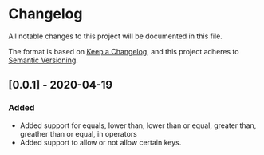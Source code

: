 # Changelog
All notable changes to this project will be documented in this file.

The format is based on [Keep a Changelog](https://keepachangelog.com/en/1.0.0/),
and this project adheres to [Semantic Versioning](https://semver.org/spec/v2.0.0.html).

## [0.0.1] - 2020-04-19

### Added

- Added support for equals, lower than, lower than or equal, greater than, greather than or equal, in operators
- Added support to allow or not allow certain keys.